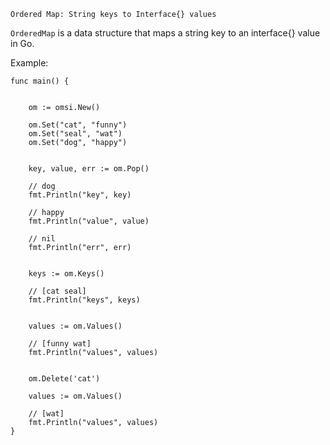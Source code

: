 `Ordered Map: String keys to Interface{} values`

`OrderedMap` is a data structure that maps a string key to an interface{} value in Go.

Example:
```
func main() {


	om := omsi.New()

	om.Set("cat", "funny")
	om.Set("seal", "wat")
	om.Set("dog", "happy")


	key, value, err := om.Pop()

	// dog
	fmt.Println("key", key)

	// happy
	fmt.Println("value", value)

	// nil
	fmt.Println("err", err)


	keys := om.Keys()

	// [cat seal]
    fmt.Println("keys", keys)


	values := om.Values()

	// [funny wat]
	fmt.Println("values", values)


	om.Delete('cat')

	values := om.Values()

	// [wat]
	fmt.Println("values", values)
}
```
